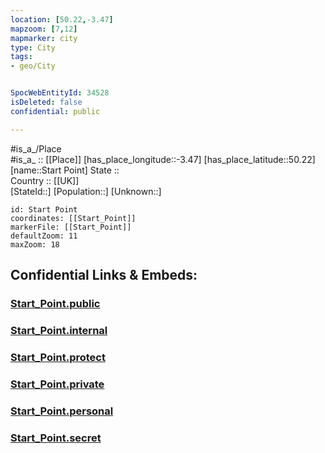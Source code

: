 ```yaml
---
location: [50.22,-3.47] 
mapzoom: [7,12] 
mapmarker: city 
type: City
tags:
- geo/City


SpocWebEntityId: 34528
isDeleted: false
confidential: public

---
```

#is_a_/Place  
#is_a_ :: [[Place]] 
[has_place_longitude::-3.47] 
[has_place_latitude::50.22] 
[name::Start Point] 
State ::  
Country :: [[UK]]  
[StateId::] 
[Population::] 
[Unknown::] 


```leaflet
id: Start Point
coordinates: [[Start_Point]] 
markerFile: [[Start_Point]] 
defaultZoom: 11 
maxZoom: 18
```


## Confidential Links & Embeds: 

### [Start_Point.public](/_public/\Earth\Continent\Europe\Europe~North\UK\England\Regions~England\South_West_England\Devon,CountyStart_Point.public.md) 

### [Start_Point.internal](/_internal/\Earth\Continent\Europe\Europe~North\UK\England\Regions~England\South_West_England\Devon,CountyStart_Point.internal.md) 

### [Start_Point.protect](/_protect/\Earth\Continent\Europe\Europe~North\UK\England\Regions~England\South_West_England\Devon,CountyStart_Point.protect.md) 

### [Start_Point.private](/_private/\Earth\Continent\Europe\Europe~North\UK\England\Regions~England\South_West_England\Devon,CountyStart_Point.private.md) 

### [Start_Point.personal](/_personal/\Earth\Continent\Europe\Europe~North\UK\England\Regions~England\South_West_England\Devon,CountyStart_Point.personal.md) 

### [Start_Point.secret](/_secret/\Earth\Continent\Europe\Europe~North\UK\England\Regions~England\South_West_England\Devon,CountyStart_Point.secret.md)

